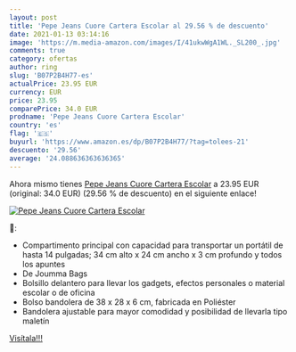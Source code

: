 ```yaml
---
layout: post
title: 'Pepe Jeans Cuore Cartera Escolar al 29.56 % de descuento'
date: 2021-01-13 03:14:16
image: 'https://m.media-amazon.com/images/I/41ukwWgA1WL._SL200_.jpg'
comments: true
category: ofertas
author: ring
slug: 'B07P2B4H77-es'
actualPrice: 23.95 EUR
currency: EUR
price: 23.95
comparePrice: 34.0 EUR
prodname: 'Pepe Jeans Cuore Cartera Escolar'
country: 'es'
flag: '🇪🇸'
buyurl: 'https://www.amazon.es/dp/B07P2B4H77/?tag=tolees-21'
descuento: '29.56'
average: '24.088636363636365'
---
```


Ahora mismo tienes [Pepe Jeans Cuore Cartera Escolar](https://www.amazon.es/dp/B07P2B4H77/?tag=tolees-21) a 23.95 EUR (original: 34.0 EUR) (29.56 %  de descuento) en el siguiente enlace!

[![Pepe Jeans Cuore Cartera Escolar](https://m.media-amazon.com/images/I/41ukwWgA1WL._SL200_.jpg)](https://www.amazon.es/dp/B07P2B4H77/?tag=tolees-21)

🔎:

- Compartimento principal con capacidad para transportar un portátil de hasta 14 pulgadas; 34 cm alto x 24 cm ancho x 3 cm profundo y todos los apuntes
- De Joumma Bags
- Bolsillo delantero para llevar los gadgets, efectos personales o material escolar o de oficina
- Bolso bandolera de 38 x 28 x 6 cm, fabricada en Poliéster
- Bandolera ajustable para mayor comodidad y posibilidad de llevarla tipo maletín

[Visítala!!!](https://www.amazon.es/dp/B07P2B4H77/?tag=tolees-21)
